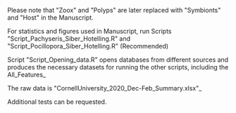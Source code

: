 
Please note that "Zoox" and "Polyps" are later replaced with "Symbionts" and "Host" in the Manuscript.



For statistics and figures used in Manuscript, run Scripts "Script_Pachyseris_Siber_Hotelling.R" and "Script_Pocillopora_Siber_Hotelling.R" (Recommended)

Script "Script_Opening_data.R" opens databases from different sources and produces the necessary datasets for running the other scripts, including the All_Features_

The raw data is "CornellUniversity_2020_Dec-Feb_Summary.xlsx"_

Additional tests can be requested.